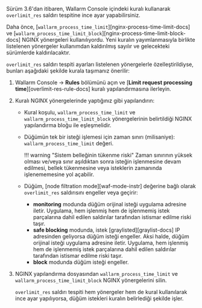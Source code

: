 Sürüm 3.6'dan itibaren, Wallarm Console içindeki kuralı kullanarak `overlimit_res` saldırı tespitine ince ayar yapabilirsiniz.

Daha önce, [`wallarm_process_time_limit`][nginx-process-time-limit-docs] ve [`wallarm_process_time_limit_block`][nginx-process-time-limit-block-docs] NGINX yönergeleri kullanılıyordu. Yeni kuralın yayımlanmasıyla birlikte listelenen yönergeler kullanımdan kaldırılmış sayılır ve gelecekteki sürümlerde kaldırılacaktır.

`overlimit_res` saldırı tespiti ayarları listelenen yönergelerle özelleştirildiyse, bunları aşağıdaki şekilde kurala taşımanız önerilir:

1. Wallarm Console → **Rules** bölümünü açın ve [**Limit request processing time**][overlimit-res-rule-docs] kuralı yapılandırmasına ilerleyin.
1. Kuralı NGINX yönergelerinde yaptığınız gibi yapılandırın:

    * Kural koşulu, `wallarm_process_time_limit` ve `wallarm_process_time_limit_block` yönergelerinin belirtildiği NGINX yapılandırma bloğu ile eşleşmelidir.
    * Düğümün tek bir isteği işlemesi için zaman sınırı (milisaniye): `wallarm_process_time_limit` değeri.
    
        !!! warning "Sistem belleğinin tükenme riski"
            Zaman sınırının yüksek olması ve/veya sınır aşıldıktan sonra isteğin işlenmesine devam edilmesi, bellek tükenmesine veya isteklerin zamanında işlenememesine yol açabilir.
    
    * Düğüm, [node filtration mode][waf-mode-instr] değerine bağlı olarak `overlimit_res` saldırısını engeller veya geçirir:

        * **monitoring** modunda düğüm orijinal isteği uygulama adresine iletir. Uygulama, hem işlenmiş hem de işlenmemiş istek parçalarına dahil edilen saldırılar tarafından istismar edilme riski taşır.
        * **safe blocking** modunda, istek [graylisted][graylist-docs] IP adresinden geliyorsa düğüm isteği engeller. Aksi halde, düğüm orijinal isteği uygulama adresine iletir. Uygulama, hem işlenmiş hem de işlenmemiş istek parçalarına dahil edilen saldırılar tarafından istismar edilme riski taşır.
        * **block** modunda düğüm isteği engeller.
1. NGINX yapılandırma dosyasından `wallarm_process_time_limit` ve `wallarm_process_time_limit_block` NGINX yönergelerini silin.

    `overlimit_res` saldırı tespiti hem yönergeler hem de kural kullanılarak ince ayar yapılıyorsa, düğüm istekleri kuralın belirlediği şekilde işler.